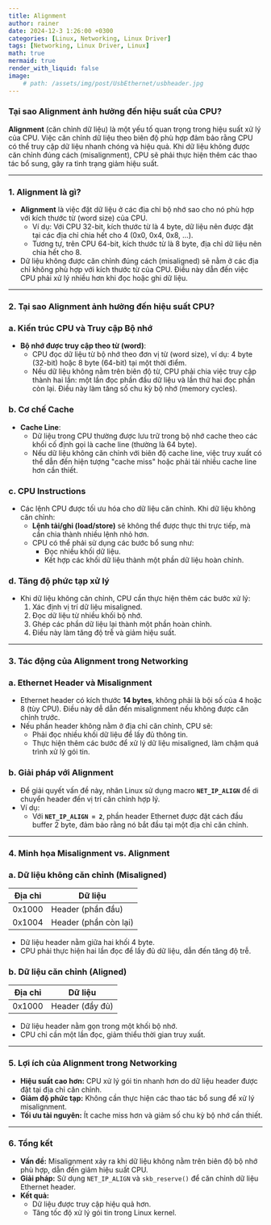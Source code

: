 ```yaml
---
title: Alignment
author: rainer
date: 2024-12-3 1:26:00 +0300
categories: [Linux, Networking, Linux Driver]
tags: [Networking, Linux Driver, Linux]
math: true
mermaid: true
render_with_liquid: false
image: 
    # path: /assets/img/post/UsbEthernet/usbheader.jpg
---
```



### **Tại sao Alignment ảnh hưởng đến hiệu suất của CPU?**

**Alignment** (căn chỉnh dữ liệu) là một yếu tố quan trọng trong hiệu suất xử lý của CPU. Việc căn chỉnh dữ liệu theo biên độ phù hợp đảm bảo rằng CPU có thể truy cập dữ liệu nhanh chóng và hiệu quả. Khi dữ liệu không được căn chỉnh đúng cách (misalignment), CPU sẽ phải thực hiện thêm các thao tác bổ sung, gây ra tình trạng giảm hiệu suất.

---

### **1. Alignment là gì?**

- **Alignment** là việc đặt dữ liệu ở các địa chỉ bộ nhớ sao cho nó phù hợp với kích thước từ (word size) của CPU.
    - Ví dụ: Với CPU 32-bit, kích thước từ là 4 byte, dữ liệu nên được đặt tại các địa chỉ chia hết cho 4 (0x0, 0x4, 0x8, ...).
    - Tương tự, trên CPU 64-bit, kích thước từ là 8 byte, địa chỉ dữ liệu nên chia hết cho 8.
- Dữ liệu không được căn chỉnh đúng cách (misaligned) sẽ nằm ở các địa chỉ không phù hợp với kích thước từ của CPU. Điều này dẫn đến việc CPU phải xử lý nhiều hơn khi đọc hoặc ghi dữ liệu.

---

### **2. Tại sao Alignment ảnh hưởng đến hiệu suất CPU?**

### **a. Kiến trúc CPU và Truy cập Bộ nhớ**

- **Bộ nhớ được truy cập theo từ (word)**:
    - CPU đọc dữ liệu từ bộ nhớ theo đơn vị từ (word size), ví dụ: 4 byte (32-bit) hoặc 8 byte (64-bit) tại một thời điểm.
    - Nếu dữ liệu không nằm trên biên độ từ, CPU phải chia việc truy cập thành hai lần: một lần đọc phần đầu dữ liệu và lần thứ hai đọc phần còn lại. Điều này làm tăng số chu kỳ bộ nhớ (memory cycles).

### **b. Cơ chế Cache**

- **Cache Line**:
    - Dữ liệu trong CPU thường được lưu trữ trong bộ nhớ cache theo các khối cố định gọi là cache line (thường là 64 byte).
    - Nếu dữ liệu không căn chỉnh với biên độ cache line, việc truy xuất có thể dẫn đến hiện tượng "cache miss" hoặc phải tải nhiều cache line hơn cần thiết.

### **c. CPU Instructions**

- Các lệnh CPU được tối ưu hóa cho dữ liệu căn chỉnh. Khi dữ liệu không căn chỉnh:
    - **Lệnh tải/ghi (load/store)** sẽ không thể được thực thi trực tiếp, mà cần chia thành nhiều lệnh nhỏ hơn.
    - CPU có thể phải sử dụng các bước bổ sung như:
        - Đọc nhiều khối dữ liệu.
        - Kết hợp các khối dữ liệu thành một phần dữ liệu hoàn chỉnh.

### **d. Tăng độ phức tạp xử lý**

- Khi dữ liệu không căn chỉnh, CPU cần thực hiện thêm các bước xử lý:
    1. Xác định vị trí dữ liệu misaligned.
    2. Đọc dữ liệu từ nhiều khối bộ nhớ.
    3. Ghép các phần dữ liệu lại thành một phần hoàn chỉnh.
    4. Điều này làm tăng độ trễ và giảm hiệu suất.

---

### **3. Tác động của Alignment trong Networking**

### **a. Ethernet Header và Misalignment**

- Ethernet header có kích thước **14 bytes**, không phải là bội số của 4 hoặc 8 (tùy CPU). Điều này dễ dẫn đến misalignment nếu không được căn chỉnh trước.
- Nếu phần header không nằm ở địa chỉ căn chỉnh, CPU sẽ:
    - Phải đọc nhiều khối dữ liệu để lấy đủ thông tin.
    - Thực hiện thêm các bước để xử lý dữ liệu misaligned, làm chậm quá trình xử lý gói tin.

### **b. Giải pháp với Alignment**

- Để giải quyết vấn đề này, nhân Linux sử dụng macro **`NET_IP_ALIGN`** để di chuyển header đến vị trí căn chỉnh hợp lý.
- Ví dụ:
    - Với **`NET_IP_ALIGN = 2`**, phần header Ethernet được đặt cách đầu buffer 2 byte, đảm bảo rằng nó bắt đầu tại một địa chỉ căn chỉnh.

---

### **4. Minh họa Misalignment vs. Alignment**

### **a. Dữ liệu không căn chỉnh (Misaligned)**

| Địa chỉ | Dữ liệu |
| --- | --- |
| 0x1000 | Header (phần đầu) |
| 0x1004 | Header (phần còn lại) |
- Dữ liệu header nằm giữa hai khối 4 byte.
- CPU phải thực hiện hai lần đọc để lấy đủ dữ liệu, dẫn đến tăng độ trễ.

### **b. Dữ liệu căn chỉnh (Aligned)**

| Địa chỉ | Dữ liệu |
| --- | --- |
| 0x1000 | Header (đầy đủ) |
- Dữ liệu header nằm gọn trong một khối bộ nhớ.
- CPU chỉ cần một lần đọc, giảm thiểu thời gian truy xuất.

---

### **5. Lợi ích của Alignment trong Networking**

- **Hiệu suất cao hơn:** CPU xử lý gói tin nhanh hơn do dữ liệu header được đặt tại địa chỉ căn chỉnh.
- **Giảm độ phức tạp:** Không cần thực hiện các thao tác bổ sung để xử lý misalignment.
- **Tối ưu tài nguyên:** Ít cache miss hơn và giảm số chu kỳ bộ nhớ cần thiết.

---

### **6. Tổng kết**

- **Vấn đề:** Misalignment xảy ra khi dữ liệu không nằm trên biên độ bộ nhớ phù hợp, dẫn đến giảm hiệu suất CPU.
- **Giải pháp:** Sử dụng `NET_IP_ALIGN` và `skb_reserve()` để căn chỉnh dữ liệu Ethernet header.
- **Kết quả:**
    - Dữ liệu được truy cập hiệu quả hơn.
    - Tăng tốc độ xử lý gói tin trong Linux kernel.